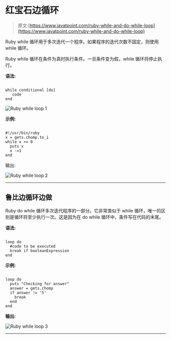 # 红宝石边循环

> 原文:[https://www.javatpoint.com/ruby-while-and-do-while-loop](https://www.javatpoint.com/ruby-while-and-do-while-loop)

Ruby while 循环用于多次迭代一个程序。如果程序的迭代次数不固定，则使用 while 循环。

Ruby while 循环在条件为真时执行条件。一旦条件变为假，while 循环将停止执行。

**语法:**

```

while conditional [do]
   code
end

```

![Ruby while loop 1](../Images/3288f11ac114da720827f9822a8a1509.png)

**示例:**

```

#!/usr/bin/ruby 
x = gets.chomp.to_i 
while x >= 0	 
  puts x 
  x -=1 
end 

```

输出:

![Ruby while loop 2](../Images/190b7a31fa47ef03b1abc85d78eae6a1.png)

* * *

## 鲁比边循环边做

Ruby do while 循环多次迭代程序的一部分。它非常类似于 while 循环，唯一的区别是循环将至少执行一次。这是因为在 do while 循环中，条件写在代码的末尾。

**语法:**

```

loop do 
  #code to be executed
  break if booleanExpression
end 

```

**示例:**

```

loop do 
  puts "Checking for answer" 
  answer = gets.chomp 
  if answer != '5' 
    break 
  end 
end

```

**输出:**

![Ruby while loop 3](../Images/f54c57c747f1e355aeb7705392467385.png)

* * *